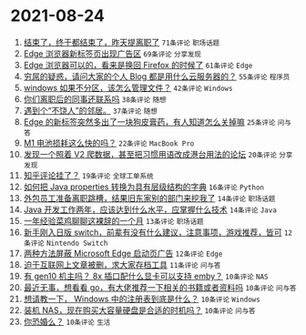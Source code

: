# 2021-08-24

1. [结束了，终于都结束了，昨天提离职了](https://www.v2ex.com/t/797606) `71条评论` `职场话题`
1. [Edge 浏览器新标签页出现广告区](https://www.v2ex.com/t/797669) `69条评论` `分享发现`
1. [Edge 浏览器可以的，看来是换回 Firefox 的时候了](https://www.v2ex.com/t/797673) `61条评论` `Edge`
1. [穷屌的疑惑，请问大家的个人 Blog 都是用什么云服务器的？](https://www.v2ex.com/t/797649) `55条评论` `程序员`
1. [windows 如果不分区，该怎么管理文件？](https://www.v2ex.com/t/797639) `42条评论` `Windows`
1. [你们离职后的同事还联系吗](https://www.v2ex.com/t/797597) `38条评论` `随想`
1. [遇到个“不饶人”的邻居。](https://www.v2ex.com/t/797681) `37条评论` `随想`
1. [Edge 的新标签突然多出了一块狗皮膏药，有人知道怎么关掉嘛](https://www.v2ex.com/t/797693) `25条评论` `问与答`
1. [M1 电池损耗这么快的吗？](https://www.v2ex.com/t/797709) `22条评论` `MacBook Pro`
1. [发现一个照着 V2 爬数据，甚至把习惯用语改成港台用法的论坛](https://www.v2ex.com/t/797620) `20条评论` `分享发现`
1. [知乎评论挂了？](https://www.v2ex.com/t/797632) `19条评论` `全球工单系统`
1. [如何把 Java properties 转换为具有层级结构的字典](https://www.v2ex.com/t/797618) `16条评论` `Python`
1. [外包员工准备离职跳槽，结果旧东家别的部门来挖我了](https://www.v2ex.com/t/797685) `14条评论` `职场话题`
1. [Java 开发工作两年，应该达到什么水平，应掌握什么技术](https://www.v2ex.com/t/797638) `14条评论` `Java`
1. [一年经验菜鸡聊聊这裸辞的一个月](https://www.v2ex.com/t/797616) `13条评论` `职场话题`
1. [新手刚入日版 switch，前辈有没有什么建议，注意事项，游戏推荐，皆可](https://www.v2ex.com/t/797734) `12条评论` `Nintendo Switch`
1. [两种方法屏蔽 Microsoft Edge 启动页广告](https://www.v2ex.com/t/797729) `12条评论` `Edge`
1. [迫于互联网上文章被删，求大家存档工具](https://www.v2ex.com/t/797613) `11条评论` `问与答`
1. [有 gen10 机主吗？ 8x 插口配什么显卡可以支持 emby？](https://www.v2ex.com/t/797687) `10条评论` `NAS`
1. [最近无事，想看看 go，有大佬推荐一下相关的书籍或者资料吗](https://www.v2ex.com/t/797664) `10条评论` `问与答`
1. [想请教一下， Windows 中的注册表到底是什么？](https://www.v2ex.com/t/797659) `10条评论` `Windows`
1. [装机 NAS，现在购买大容量硬盘是合适的时机吗？](https://www.v2ex.com/t/797655) `10条评论` `问与答`
1. [你恐婚么？](https://www.v2ex.com/t/797647) `10条评论` `生活`
